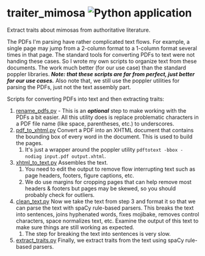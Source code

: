 # traiter_mimosa ![Python application](https://github.com/rafelafrance/traiter_mimosa/workflows/CI/badge.svg)
Extract traits about mimosas from authoritative literature.

The PDFs I'm parsing have rather complicated text flows. For example, a single page may jump from a 2-column format to a 1-column format several times in that page. The standard tools for converting PDFs to text were not handing these cases. So I wrote my own scripts to organize text from these documents. The work much better (for our use case) than the standard poppler libraries. _**Note: that these scripts are far from perfect, just better for our use cases.**_ Also note that, we still use the poppler utilities for parsing the PDFs, just not the text assembly part.

Scripts for converting PDFs into text and then extracting traits:

1. [rename_pdfs.py](./mimosa/rename_pdfs.py) - This is an _**optional**_ step to make working with the PDFs a bit easier. All this utility does is replace problematic characters in a PDF file name (like space, parentheses, etc.) to underscores.
2. [pdf_to_xhtml.py](./mimosa/pdf_to_xhtml.py) Convert a PDF into an XHTML document that contains the bounding box of every word in the document. This is used to build the pages.
   1. It's just a wrapper around the poppler utility `pdftotext -bbox -nodiag input.pdf output.xhtml`.
3. [xhtml_to_text.py](./mimosa/xhtml_to_text.py) Assembles the text.
   1. You need to edit the output to remove flow interrupting text such as page headers, footers, figure captions, etc.
   2. We do use margins for cropping pages that can help remove most headers & footers but pages may be skewed, so you should probably check for outliers.
4. [clean_text.py](./mimosa/clean_text.py) Now we take the text from step 3 and format it so that we can parse the text with spaCy rule-based parsers. This breaks the text into sentences, joins hyphenated words, fixes mojibake, removes control characters, space normalizes text, etc. Examine the output of this text to make sure things are still working as expected.
   1. The step for breaking the text into sentences is very slow.
5. [extract_traits.py](./mimosa/extract_traits.py) Finally, we extract traits from the text using spaCy rule-based parsers.
